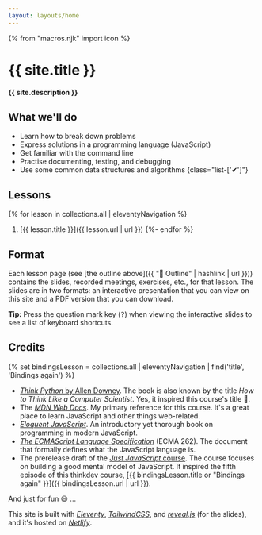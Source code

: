 ```yaml
---
layout: layouts/home
---
```


{% from "macros.njk" import icon %}

# {{ site.title }}

<b class="lead">{{ site.description }}</b>

## What we'll do

* Learn how to break down problems
* Express solutions in a programming language (JavaScript)
* Get familiar with the command line
* Practise documenting, testing, and debugging
* Use some common data structures and algorithms
{class="list-['✔']"}

## Lessons

{% for lesson in collections.all | eleventyNavigation %}
  1. [{{ lesson.title }}]({{ lesson.url | url }})
{%- endfor %}

## Format

<!-- We'll meet on Saturdays for a discussion and review of the previous week's lesson. On Sundays, we'll meet for a new lesson. Meetings will hold on Zoom from 12:00 p.m. to 12:40 p.m. -->

Each lesson page (see [the outline above]({{ "📃 Outline" | hashlink | url }})) contains the slides, recorded meetings, exercises, etc., for that lesson. The slides are in two formats: an interactive presentation that you can view on this site and a PDF version that you can download.

<div class="note note-info">

**Tip:** Press the question mark key (<kbd>?</kbd>) when viewing the interactive slides to see a list of keyboard shortcuts.

</div>

## Credits

{% set bindingsLesson = collections.all | eleventyNavigation | find('title', 'Bindings again') %}

* [<cite>Think Python</cite> by Allen Downey](https://greenteapress.com/wp/think-python-2e/). The book is also known by the title <i>How to Think Like a Computer Scientist</i>. Yes, it inspired this course's title 🙂.
* The [<cite>MDN Web Docs</cite>](https://developer.mozilla.org/en-US/docs/Web/JavaScript). My primary reference for this course. It's a great place to learn JavaScript and other things web-related.
* [<cite class="quoted">Eloquent JavaScript</cite>](https://eloquentjavascript.net/). An introductory yet thorough book on programming in modern JavaScript.
* [<cite>The ECMAScript Language Specification</cite>](https://tc39.es/ecma262/) (ECMA 262). The document that formally defines what the JavaScript language is.
* The prerelease draft of the [<cite>Just JavaScript</cite> course](). The course focuses on building a good mental model of JavaScript. It inspired the fifth episode of this thinkdev course, [{{ bindingsLesson.title or "Bindings again" }}]({{ bindingsLesson.url | url }}).

And just for fun 😃 ...

This site is built with [<cite>Eleventy</cite>](https://www.11ty.dev/), [<cite>TailwindCSS</cite>](https://tailwindcss.com/), and [<cite>reveal.js</cite>](https://revealjs.com/) (for the slides), and it's hosted on [<cite>Netlify</cite>](http://netlify.com/).
